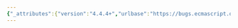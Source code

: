 ```yaml
---
{"_attributes":{"version":"4.4.4+","urlbase":"https://bugs.ecmascript.org/","maintainer":"dherman@mozilla.com"},"bug":{"bug_id":430,"creation_ts":"2012-07-03 21:07:00 -0700","short_desc":"12.6.4: \"Evalation\"","delta_ts":"2012-07-08 21:35:31 -0700","product":"Draft for 6th Edition","component":"editorial issue","version":"Rev 8: June 15, 2012 Draft","rep_platform":"All","op_sys":"All","bug_status":"RESOLVED","resolution":"FIXED","priority":"Normal","bug_severity":"minor","everconfirmed":true,"reporter":{"uid":"jmdyck","name":"Michael Dyck"},"assigned_to":{"uid":"allen","name":"Allen Wirfs-Brock"},"long_desc":[{"commentid":1075,"comment_count":0,"who":{"uid":"jmdyck","name":"Michael Dyck"},"bug_when":"2012-07-03 21:07:01 -0700","thetext":"In 12.6.4 \"The for-in and for-of Statements\",\nunder \"Runtime Semantics: Labelled Evaluation\",\nthere are several occurrences of \"Evalation\".\n\nChange each to \"Evaluation\"."},{"commentid":1131,"comment_count":1,"who":{"uid":"allen","name":"Allen Wirfs-Brock"},"bug_when":"2012-07-07 16:54:04 -0700","thetext":"corrected in editor's draft"}]}}
---
```

